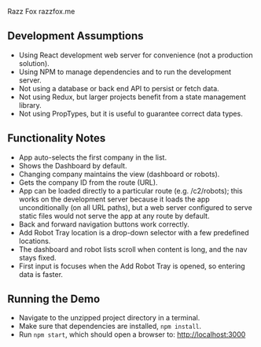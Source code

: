 Razz Fox
razzfox.me

## Development Assumptions

- Using React development web server for convenience (not a production solution).
- Using NPM to manage dependencies and to run the development server.
- Not using a database or back end API to persist or fetch data.
- Not using Redux, but larger projects benefit from a state management library.
- Not using PropTypes, but it is useful to guarantee correct data types.

## Functionality Notes

- App auto-selects the first company in the list.
- Shows the Dashboard by default.
- Changing company maintains the view (dashboard or robots).
- Gets the company ID from the route (URL).
- App can be loaded directly to a particular route (e.g. /c2/robots); this works on the development server because it loads the app unconditionally (on all URL paths), but a web server configured to serve static files would not serve the app at any route by default.
- Back and forward navigation buttons work correctly.
- Add Robot Tray location is a drop-down selector with a few predefined locations.
- The dashboard and robot lists scroll when content is long, and the nav stays fixed.
- First input is focuses when the Add Robot Tray is opened, so entering data is faster.

## Running the Demo

- Navigate to the unzipped project directory in a terminal.
- Make sure that dependencies are installed, `npm install`.
- Run `npm start`, which should open a browser to: [http://localhost:3000](http://localhost:3000)
